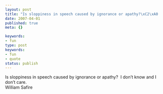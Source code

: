 ```yaml
---
layout: post
title: "Is sloppiness in speech caused by ignorance or apathy?\xC2\xA0 I don\xE2\x80\x99t know and I don\xE2\x80\x99t care."
date: 2007-04-01
published: true
meta: {}

keywords:
- fun
type: post
keywords:
- fun
- quote
status: publish
---
```

Is sloppiness in speech caused by ignorance or apathy?  I don&#8217;t know and I don&#8217;t care.<br />William Safire
